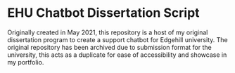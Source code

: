 # EHU Chatbot Dissertation Script
Originally created in May 2021, this repository is a host of my original dissertation program to create a support chatbot for Edgehill university. The original repository has been archived due to submission format for the university, this acts as a duplicate for ease of accessibility and showcase in my portfolio. 
